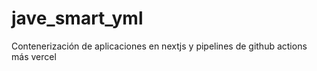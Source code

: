 # jave_smart_yml
 Contenerización de aplicaciones en nextjs y pipelines de github actions más vercel 
